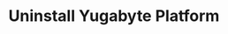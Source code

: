 ---
title: Uninstall Yugabyte Platform
headerTitle: Uninstall Yugabyte Platform
linkTitle: Uninstall Yugabyte Platform
description: Uninstall Yugabyte Platform.
menu:
  latest:
    parent: install-yp
    identifier: uninstall-y-p
    weight: 80
type: page
isTocNested: true
showAsideToc: true
---
